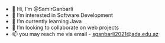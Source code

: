 - 👋 Hi, I’m @SamirGanbarli
- 👀 I’m interested in Software Development
- 🌱 I’m currently learning Java
- 💞️ I’m looking to collaborate on web projects
- 📫 you may reach me via email - sganbarli2021@ada.edu.az


